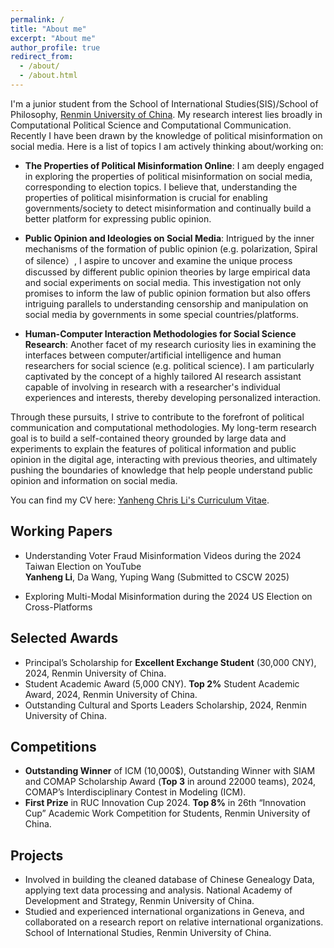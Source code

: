 ```yaml
---
permalink: /
title: "About me"
excerpt: "About me"
author_profile: true
redirect_from: 
  - /about/
  - /about.html
---
```


I'm a junior student from the School of International Studies(SIS)/School of Philosophy, [Renmin University of China](https://www.ruc.edu.cn/). My research interest lies broadly in Computational Political Science and Computational Communication. Recently I have been drawn by the knowledge of political misinformation on social media. Here is a list of topics I am actively thinking about/working on: 
- **The Properties of Political Misinformation Online**: I am deeply engaged in exploring the properties of political misinformation on social media, corresponding to election topics. I believe that, understanding the properties of political misinformation is crucial for enabling governments/society to detect misinformation and continually build a better platform for expressing public opinion.

- **Public Opinion and Ideologies on Social Media**: Intrigued by the inner mechanisms of the formation of public opinion (e.g. polarization, Spiral of silence）, I aspire to uncover and examine the unique process discussed by different public opinion theories by large empirical data and social experiments on social media. This investigation not only promises to inform the law of public opinion formation but also offers intriguing parallels to understanding censorship and manipulation on social media by governments in some special countries/platforms.

- **Human-Computer Interaction Methodologies for Social Science Research**: Another facet of my research curiosity lies in examining the interfaces between computer/artificial intelligence and human researchers for social science (e.g. political science). I am particularly captivated by the concept of a highly tailored AI research assistant capable of involving in research with a researcher's individual experiences and interests, thereby developing personalized interaction.

Through these pursuits, I strive to contribute to the forefront of political communication and computational methodologies. My long-term research goal is to build a self-contained theory grounded by large data and experiments to explain the features of political information and public opinion in the digital age, interacting with previous theories, and ultimately pushing the boundaries of knowledge that help people understand public opinion and information on social media.

You can find my CV here: [Yanheng Chris Li's Curriculum Vitae](../assets/Curriculum_Vitae.pdf).

## Working Papers

- Understanding Voter Fraud Misinformation Videos during the 2024 Taiwan Election on YouTube <br>
**Yanheng Li**, Da Wang, Yuping Wang
   (Submitted to CSCW 2025)  

- Exploring Multi-Modal Misinformation during the 2024 US Election on Cross-Platforms <be>


## Selected Awards
- Principal’s Scholarship for **Excellent Exchange Student** (30,000 CNY), 2024, Renmin University of China.
- Student Academic Award (5,000 CNY). **Top 2%** Student Academic Award, 2024, Renmin University of China.
- Outstanding Cultural and Sports Leaders Scholarship, 2024, Renmin University of China.


## Competitions
- **Outstanding Winner** of ICM (10,000$), Outstanding Winner with SIAM and COMAP Scholarship Award (**Top 3** in around 22000 teams), 2024, COMAP’s Interdisciplinary Contest in Modeling (ICM).
- **First Prize** in RUC Innovation Cup 2024. **Top 8%** in 26th “Innovation Cup” Academic Work Competition
for Students, Renmin University of China.


## Projects
- Involved in building the cleaned database of Chinese Genealogy Data, applying text data processing and analysis. National Academy of Development and Strategy, Renmin University of China.
- Studied and experienced international organizations in Geneva, and collaborated on a research report on relative international organizations. School of International Studies, Renmin University of China.


<!--<a href="http://www.clustrmaps.com/map/Chrisleeyh.github.io" title="Visit tracker for Chrisleeyh.github.io"><img src="//www.clustrmaps.com/map_v2.png?d=Me_sEzsM2boLt8c8-yw7Ej7U5ICu0M-hw9sffOWhDYE" /></a>



<!-- [Email](mailto:2200016651@stu.pku.edu.cn) / [Github](https://github.com/leejamesss) / [Wechat](../images/wechat.jpg) / [CSDN](https://blog.csdn.net/m0_72410588?spm=1000.2115.3001.5343) -->

